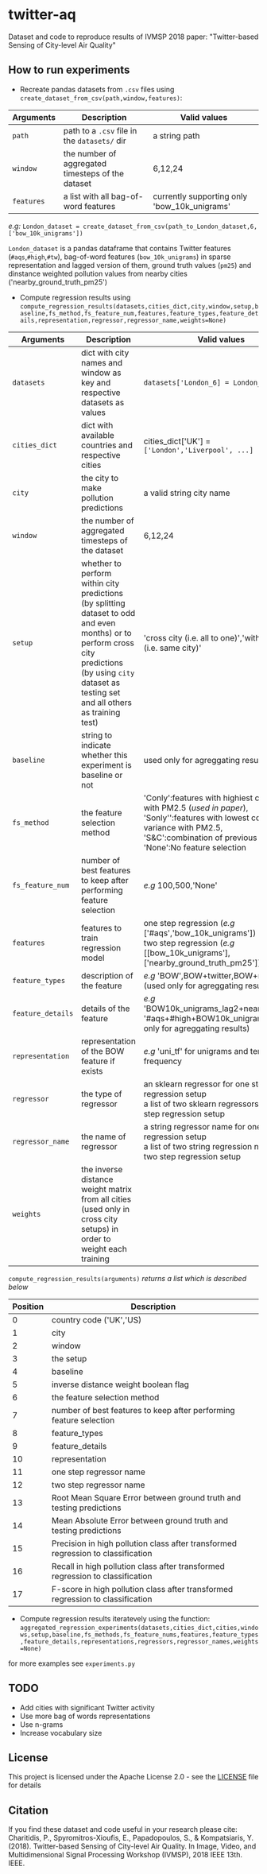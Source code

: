 # twitter-aq
Dataset and code to reproduce results of IVMSP 2018 paper: "Twitter-based Sensing of City-level Air Quality"

## How to run experiments

* Recreate pandas datasets from `.csv` files using `create_dataset_from_csv(path,window,features)`:

Arguments | Description | Valid values
--- | ----- | ---
`path` | path to a `.csv` file in the `datasets/` dir | a string path
`window` | the number of aggregated timesteps of the dataset | 6,12,24
`features` | a list with all bag-of-word features | currently supporting only 'bow_10k_unigrams'

*e.g:* `London_dataset = create_dataset_from_csv(path_to_London_dataset,6,['bow_10k_unigrams'])`

`London_dataset` is a pandas dataframe that contains Twitter features (`#aqs`,`#high`,`#tw`), bag-of-word features (`bow_10k_unigrams`) in sparse representation and lagged version of them, ground truth values (`pm25`) and dinstance weighted pollution values from nearby cities ('nearby_ground_truth_pm25') 

* Compute regression results using `compute_regression_results(datasets,cities_dict,city,window,setup,baseline,fs_method,fs_feature_num,features,feature_types,feature_details,representation,regressor,regressor_name,weights=None)`

Arguments | Description | Valid values
--- | --- | ---
`datasets` | dict with city names and window as key and respective datasets as values | `datasets['London_6] = London_dataset`
`cities_dict` | dict with available countries and respective cities | cities_dict['UK'] = `['London','Liverpool', ...]`
`city` | the city to make pollution predictions | a valid string city name
`window` | the number of aggregated timesteps of the dataset | 6,12,24
`setup` | whether to perform within city predictions (by splitting dataset to odd and even months) or to perform cross city predictions (by using `city` dataset as testing set and all others as training test) | 'cross city (i.e. all to one)','within city (i.e. same city)'
`baseline` | string to indicate whether this experiment is baseline or not | used only for agreggating results
`fs_method` | the feature selection method | 'Conly':features with highiest correlation with PM2.5 (*used in paper*),<br />'Sonly'':features with lowest correlation variance with PM2.5,<br />'S&C':combination of previous methods,<br />'None':No feature selection
`fs_feature_num` | number of best features to keep after performing feature selection | *e.g* 100,500,'None'
`features` | features to train regression model | one step regression (*e.g* ['#aqs','bow_10k_unigrams'])<br /> two step regression (*e.g* [[bow_10k_unigrams'],['nearby_ground_truth_pm25']])
`feature_types` | description of the feature | *e.g* 'BOW',BOW+twitter,BOW+nearby <br /> (used only for agreggating results)
`feature_details` |  details of the feature | *e.g* 'BOW10k_unigrams_lag2+nearby_2step',<br />'#aqs+#high+BOW10k_unigrams' (used only for agreggating results)
`representation` | representation of the BOW feature if exists | *e.g*  'uni_tf' for unigrams and term frequency
`regressor` | the type of regressor  | an sklearn regressor for one step regression setup<br />a list of two sklearn regressors for two step regression setup
`regressor_name` | the name of regressor | a string regressor name for one step regression setup<br />a list of two string regression names for two step regression setup
`weights` | the inverse distance weight matrix from all cities (used only in cross city setups) in order to weight each training | 

`compute_regression_results(arguments)` *returns a list which is described below*

Position | Description 
--- | --- 
0 | country code ('UK','US)
1 | city
2 | window
3 | the setup 
4 | baseline 
5 | inverse distance weight boolean flag
6 | the feature selection method
7 | number of best features to keep after performing feature selection
8 | feature_types
9 | feature_details 
10 | representation 
11 | one step regressor name
12 | two step regressor name
13 | Root Mean Square Error between ground truth and testing predictions
14 | Mean Absolute  Error between ground truth and testing predictions
15 | Precision in high pollution class after transformed regression to classification
16 | Recall in high pollution class after transformed regression to classification
17 | F-score in high pollution class after transformed regression to classification

* Compute regression results iteratevely using the function: `aggregated_regression_experiments(datasets,cities_dict,cities,windows,setup,baseline,fs_methods,fs_feature_nums,features,feature_types,feature_details,representations,regressors,regressor_names,weights=None)`

for more examples see `experiments.py`

## TODO
* Add cities with significant Twitter activity
* Use more bag of words representations
* Use n-grams
* Increase vocabulary size

## License
This project is licensed under the Apache License 2.0 - see the [LICENSE](LICENSE) file for details


## Citation
If you find these dataset and code useful in your research please cite:
Charitidis, P., Spyromitros-Xioufis, E., Papadopoulos, S., & Kompatsiaris, Y. (2018). Twitter-based Sensing of City-level Air Quality. In Image, Video, and Multidimensional Signal Processing Workshop (IVMSP), 2018 IEEE 13th. IEEE.
